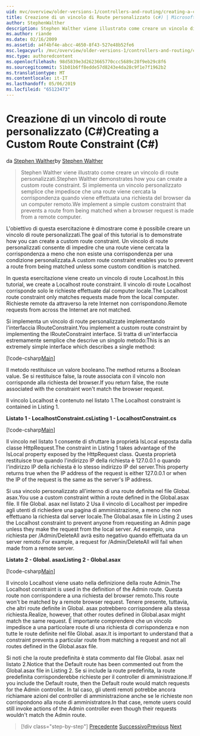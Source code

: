 ```yaml
---
uid: mvc/overview/older-versions-1/controllers-and-routing/creating-a-custom-route-constraint-cs
title: Creazione di un vincolo di Route personalizzato (c#) | Microsoft Docs
author: StephenWalther
description: Stephen Walther viene illustrato come creare un vincolo di route personalizzati. Abbiamo implementato una semplice personalizzato vincolo che impedisce a una route corrispondente w...
ms.author: riande
ms.date: 02/16/2009
ms.assetid: a4f4bf4e-abcc-4650-8f43-527e48b52fe6
msc.legacyurl: /mvc/overview/older-versions-1/controllers-and-routing/creating-a-custom-route-constraint-cs
msc.type: authoredcontent
ms.openlocfilehash: 98d5839e3d2623665770ccc5689c28f9eb29c8f6
ms.sourcegitcommit: 51b01b6ff8edde57d8243e4da28c9f1e7f1962b2
ms.translationtype: MT
ms.contentlocale: it-IT
ms.lasthandoff: 05/06/2019
ms.locfileid: "65123473"
---
```

# <a name="creating-a-custom-route-constraint-c"></a><span data-ttu-id="c226e-104">Creazione di un vincolo di route personalizzato (C#)</span><span class="sxs-lookup"><span data-stu-id="c226e-104">Creating a Custom Route Constraint (C#)</span></span>

<span data-ttu-id="c226e-105">da [Stephen Walther](https://github.com/StephenWalther)</span><span class="sxs-lookup"><span data-stu-id="c226e-105">by [Stephen Walther](https://github.com/StephenWalther)</span></span>

> <span data-ttu-id="c226e-106">Stephen Walther viene illustrato come creare un vincolo di route personalizzati.</span><span class="sxs-lookup"><span data-stu-id="c226e-106">Stephen Walther demonstrates how you can create a custom route constraint.</span></span> <span data-ttu-id="c226e-107">Si implementa un vincolo personalizzato semplice che impedisce che una route viene cercata la corrispondenza quando viene effettuata una richiesta del browser da un computer remoto.</span><span class="sxs-lookup"><span data-stu-id="c226e-107">We implement a simple custom constraint that prevents a route from being matched when a browser request is made from a remote computer.</span></span>

<span data-ttu-id="c226e-108">L'obiettivo di questa esercitazione è dimostrare come è possibile creare un vincolo di route personalizzati.</span><span class="sxs-lookup"><span data-stu-id="c226e-108">The goal of this tutorial is to demonstrate how you can create a custom route constraint.</span></span> <span data-ttu-id="c226e-109">Un vincolo di route personalizzati consente di impedire che una route viene cercata la corrispondenza a meno che non esiste una corrispondenza per una condizione personalizzata.</span><span class="sxs-lookup"><span data-stu-id="c226e-109">A custom route constraint enables you to prevent a route from being matched unless some custom condition is matched.</span></span>

<span data-ttu-id="c226e-110">In questa esercitazione viene creato un vincolo di route Localhost.</span><span class="sxs-lookup"><span data-stu-id="c226e-110">In this tutorial, we create a Localhost route constraint.</span></span> <span data-ttu-id="c226e-111">Il vincolo di route Localhost corrisponde solo le richieste effettuate dal computer locale.</span><span class="sxs-lookup"><span data-stu-id="c226e-111">The Localhost route constraint only matches requests made from the local computer.</span></span> <span data-ttu-id="c226e-112">Richieste remote da attraverso la rete Internet non corrispondono.</span><span class="sxs-lookup"><span data-stu-id="c226e-112">Remote requests from across the Internet are not matched.</span></span>

<span data-ttu-id="c226e-113">Si implementa un vincolo di route personalizzate implementando l'interfaccia IRouteConstraint.</span><span class="sxs-lookup"><span data-stu-id="c226e-113">You implement a custom route constraint by implementing the IRouteConstraint interface.</span></span> <span data-ttu-id="c226e-114">Si tratta di un'interfaccia estremamente semplice che descrive un singolo metodo:</span><span class="sxs-lookup"><span data-stu-id="c226e-114">This is an extremely simple interface which describes a single method:</span></span>

[!code-csharp[Main](creating-a-custom-route-constraint-cs/samples/sample1.cs)]

<span data-ttu-id="c226e-115">Il metodo restituisce un valore booleano.</span><span class="sxs-lookup"><span data-stu-id="c226e-115">The method returns a Boolean value.</span></span> <span data-ttu-id="c226e-116">Se si restituisce false, la route associata con il vincolo non corrisponde alla richiesta del browser.</span><span class="sxs-lookup"><span data-stu-id="c226e-116">If you return false, the route associated with the constraint won't match the browser request.</span></span>

<span data-ttu-id="c226e-117">Il vincolo Localhost è contenuto nel listato 1.</span><span class="sxs-lookup"><span data-stu-id="c226e-117">The Localhost constraint is contained in Listing 1.</span></span>

<span data-ttu-id="c226e-118">**Listato 1 - LocalhostConstraint.cs**</span><span class="sxs-lookup"><span data-stu-id="c226e-118">**Listing 1 - LocalhostConstraint.cs**</span></span>

[!code-csharp[Main](creating-a-custom-route-constraint-cs/samples/sample2.cs)]

<span data-ttu-id="c226e-119">Il vincolo nel listato 1 consente di sfruttare la proprietà IsLocal esposta dalla classe HttpRequest.</span><span class="sxs-lookup"><span data-stu-id="c226e-119">The constraint in Listing 1 takes advantage of the IsLocal property exposed by the HttpRequest class.</span></span> <span data-ttu-id="c226e-120">Questa proprietà restituisce true quando l'indirizzo IP della richiesta è 127.0.0.1 o quando l'indirizzo IP della richiesta è lo stesso indirizzo IP del server.</span><span class="sxs-lookup"><span data-stu-id="c226e-120">This property returns true when the IP address of the request is either 127.0.0.1 or when the IP of the request is the same as the server's IP address.</span></span>

<span data-ttu-id="c226e-121">Si usa vincolo personalizzato all'interno di una route definita nel file Global. asax.</span><span class="sxs-lookup"><span data-stu-id="c226e-121">You use a custom constraint within a route defined in the Global.asax file.</span></span> <span data-ttu-id="c226e-122">Il file Global. asax nel listato 2 Usa il vincolo di Localhost per impedire agli utenti di richiedere una pagina di amministrazione, a meno che non effettuano la richiesta dal server locale.</span><span class="sxs-lookup"><span data-stu-id="c226e-122">The Global.asax file in Listing 2 uses the Localhost constraint to prevent anyone from requesting an Admin page unless they make the request from the local server.</span></span> <span data-ttu-id="c226e-123">Ad esempio, una richiesta per /Admin/DeleteAll avrà esito negativo quando effettuata da un server remoto.</span><span class="sxs-lookup"><span data-stu-id="c226e-123">For example, a request for /Admin/DeleteAll will fail when made from a remote server.</span></span>

<span data-ttu-id="c226e-124">**Listato 2 - Global. asax**</span><span class="sxs-lookup"><span data-stu-id="c226e-124">**Listing 2 - Global.asax**</span></span>

[!code-csharp[Main](creating-a-custom-route-constraint-cs/samples/sample3.cs)]

<span data-ttu-id="c226e-125">Il vincolo Localhost viene usato nella definizione della route Admin.</span><span class="sxs-lookup"><span data-stu-id="c226e-125">The Localhost constraint is used in the definition of the Admin route.</span></span> <span data-ttu-id="c226e-126">Questa route non corrispondere a una richiesta del browser remoto.</span><span class="sxs-lookup"><span data-stu-id="c226e-126">This route won't be matched by a remote browser request.</span></span> <span data-ttu-id="c226e-127">Tenere presente, tuttavia, che altri route definite in Global. asax potrebbero corrispondere alla stessa richiesta.</span><span class="sxs-lookup"><span data-stu-id="c226e-127">Realize, however, that other routes defined in Global.asax might match the same request.</span></span> <span data-ttu-id="c226e-128">È importante comprendere che un vincolo impedisce a una particolare route di una richiesta di corrispondenza e non tutte le route definite nel file Global. asax.</span><span class="sxs-lookup"><span data-stu-id="c226e-128">It is important to understand that a constraint prevents a particular route from matching a request and not all routes defined in the Global.asax file.</span></span>

<span data-ttu-id="c226e-129">Si noti che la route predefinita è stata commento dal file Global. asax nel listato 2.</span><span class="sxs-lookup"><span data-stu-id="c226e-129">Notice that the Default route has been commented out from the Global.asax file in Listing 2.</span></span> <span data-ttu-id="c226e-130">Se si include la route predefinita, la route predefinita corrisponderebbe richieste per il controller di amministrazione.</span><span class="sxs-lookup"><span data-stu-id="c226e-130">If you include the Default route, then the Default route would match requests for the Admin controller.</span></span> <span data-ttu-id="c226e-131">In tal caso, gli utenti remoti potrebbe ancora richiamare azioni del controller di amministrazione anche se le richieste non corrispondono alla route di amministratore.</span><span class="sxs-lookup"><span data-stu-id="c226e-131">In that case, remote users could still invoke actions of the Admin controller even though their requests wouldn't match the Admin route.</span></span>

> [!div class="step-by-step"]
> <span data-ttu-id="c226e-132">[Precedente](creating-a-route-constraint-cs.md)
> [Successivo](asp-net-mvc-controller-overview-vb.md)</span><span class="sxs-lookup"><span data-stu-id="c226e-132">[Previous](creating-a-route-constraint-cs.md)
[Next](asp-net-mvc-controller-overview-vb.md)</span></span>

